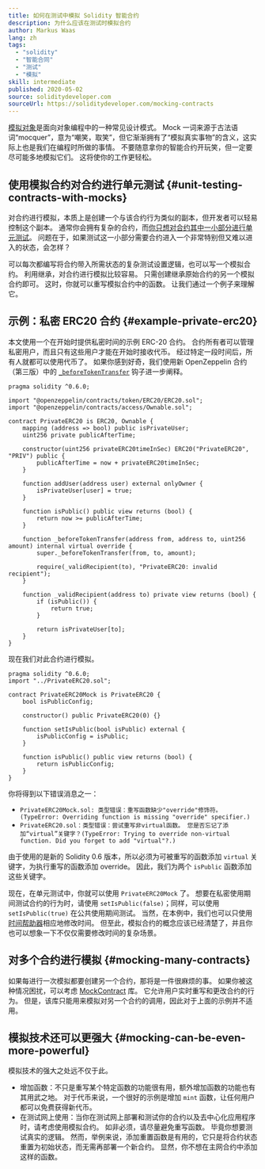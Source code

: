 ```yaml
---
title: 如何在测试中模拟 Solidity 智能合约
description: 为什么应该在测试时模拟合约
author: Markus Waas
lang: zh
tags:
  - "solidity"
  - "智能合同"
  - "测试"
  - "模拟"
skill: intermediate
published: 2020-05-02
source: soliditydeveloper.com
sourceUrl: https://soliditydeveloper.com/mocking-contracts
---
```


[模拟对象](https://wikipedia.org/wiki/Mock_object)是面向对象编程中的一种常见设计模式。 Mock 一词来源于古法语词“mocquer”，意为“嘲笑，取笑”，但它渐渐拥有了“模拟真实事物”的含义，这实际上也是我们在编程时所做的事情。 不要随意拿你的智能合约开玩笑，但一定要尽可能多地模拟它们。 这将使你的工作更轻松。

## 使用模拟合约对合约进行单元测试 {#unit-testing-contracts-with-mocks}

对合约进行模拟，本质上是创建一个与该合约行为类似的副本，但开发者可以轻易控制这个副本。 通常你会拥有复杂的合约，而[你只想对合约其中一小部分进行单元测试](/developers/docs/smart-contracts/testing/)。 问题在于，如果测试这一小部分需要合约进入一个非常特别但又难以进入的状态，会怎样？

可以每次都编写将合约带入所需状态的复杂测试设置逻辑，也可以写一个模拟合约。 利用继承，对合约进行模拟比较容易。 只需创建继承原始合约的另一个模拟合约即可。 这时，你就可以重写模拟合约中的函数。 让我们通过一个例子来理解它。

## 示例：私密 ERC20 合约 {#example-private-erc20}

本文使用一个在开始时提供私密时间的示例 ERC-20 合约。 合约所有者可以管理私密用户，而且只有这些用户才能在开始时接收代币。 经过特定一段时间后，所有人就都可以使用代币了。 如果你感到好奇，我们使用新 OpenZeppelin 合约（第三版）中的 [`_beforeTokenTransfer`](https://docs.openzeppelin.com/contracts/3.x/extending-contracts#using-hooks) 钩子进一步阐释。

```solidity
pragma solidity ^0.6.0;

import "@openzeppelin/contracts/token/ERC20/ERC20.sol";
import "@openzeppelin/contracts/access/Ownable.sol";

contract PrivateERC20 is ERC20, Ownable {
    mapping (address => bool) public isPrivateUser;
    uint256 private publicAfterTime;

    constructor(uint256 privateERC20timeInSec) ERC20("PrivateERC20", "PRIV") public {
        publicAfterTime = now + privateERC20timeInSec;
    }

    function addUser(address user) external onlyOwner {
        isPrivateUser[user] = true;
    }

    function isPublic() public view returns (bool) {
        return now >= publicAfterTime;
    }

    function _beforeTokenTransfer(address from, address to, uint256 amount) internal virtual override {
        super._beforeTokenTransfer(from, to, amount);

        require(_validRecipient(to), "PrivateERC20: invalid recipient");
    }

    function _validRecipient(address to) private view returns (bool) {
        if (isPublic()) {
            return true;
        }

        return isPrivateUser[to];
    }
}
```

现在我们对此合约进行模拟。

```solidity
pragma solidity ^0.6.0;
import "../PrivateERC20.sol";

contract PrivateERC20Mock is PrivateERC20 {
    bool isPublicConfig;

    constructor() public PrivateERC20(0) {}

    function setIsPublic(bool isPublic) external {
        isPublicConfig = isPublic;
    }

    function isPublic() public view returns (bool) {
        return isPublicConfig;
    }
}
```

你将得到以下错误消息之一：

- `PrivateERC20Mock.sol: 类型错误：重写函数缺少"override"修饰符。(TypeError: Overriding function is missing "override" specifier.)`
- `PrivateERC20.sol：类型错误：尝试重写非virtual函数。 您是否忘记了添加“virtual”关键字？(TypeError: Trying to override non-virtual function. Did you forget to add "virtual"?.)`

由于使用的是新的 Solidity 0.6 版本，所以必须为可被重写的函数添加 `virtual` 关键字，为执行重写的函数添加 override。 因此，我们为两个 `isPublic` 函数添加这些关键字。

现在，在单元测试中，你就可以使用 `PrivateERC20Mock` 了。 想要在私密使用期间测试合约的行为时，请使用 `setIsPublic(false)`；同样，可以使用 `setIsPublic(true)` 在公共使用期间测试。 当然，在本例中，我们也可以只使用[时间帮助器](https://docs.openzeppelin.com/test-helpers/0.5/api#increase)相应地修改时间。 但至此，模拟合约的概念应该已经清楚了，并且你也可以想象一下不仅仅需要修改时间的复杂场景。

## 对多个合约进行模拟 {#mocking-many-contracts}

如果每进行一次模拟都要创建另一个合约，那将是一件很麻烦的事。 如果你被这种情况困扰，可以考虑 [MockContract](https://github.com/gnosis/mock-contract) 库。 它允许用户实时重写和更改合约的行为。 但是，该库只能用来模拟对另一个合约的调用，因此对于上面的示例并不适用。

## 模拟技术还可以更强大 {#mocking-can-be-even-more-powerful}

模拟技术的强大之处远不仅于此。

- 增加函数：不只是重写某个特定函数的功能很有用，额外增加函数的功能也有其用武之地。 对于代币来说，一个很好的示例是增加 `mint` 函数，让任何用户都可以免费获得新代币。
- 在测试网上使用：当你在测试网上部署和测试你的合约以及去中心化应用程序时，请考虑使用模拟合约。 如非必须，请尽量避免重写函数。 毕竟你想要测试真实的逻辑。 然而，举例来说，添加重置函数是有用的，它只是将合约状态重置为初始状态，而无需再部署一个新合约。 显然，你不想在主网合约中添加这样的函数。
